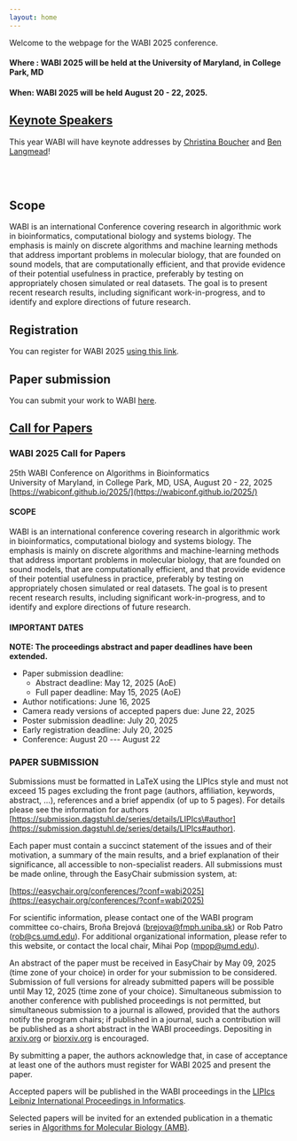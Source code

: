```yaml
---
layout: home
---
```


Welcome to the webpage for the WABI 2025 conference.  

#### Where : WABI 2025 will be held at the University of Maryland, in College Park, MD 

#### When: WABI 2025 will be held August 20 - 22, 2025.

## <u> Keynote Speakers </u>

This year WABI will have keynote addresses by [Christina Boucher](https://www.christinaboucher.com/) and [Ben Langmead](https://www.langmead-lab.org/)!

<br>
<br>

## Scope

WABI is an international Conference covering research in algorithmic work in bioinformatics, computational biology and systems biology. The emphasis is mainly on discrete algorithms and machine learning methods that address important problems in molecular biology, that are founded on sound models, that are computationally efficient, and that provide evidence of their potential usefulness in practice, preferably by testing on appropriately chosen simulated or real datasets. The goal is to present recent research results, including significant work-in-progress, and to identify and explore directions of future research. 

## Registration

You can register for WABI 2025 [using this link](https://go.umd.edu/wabi25payment).

## Paper submission

You can submit your work to WABI [here](https://easychair.org/conferences/?conf=wabi2025).

## <u>Call for Papers</u>

### WABI 2025 Call for Papers
25th WABI Conference on Algorithms in Bioinformatics   
University of Maryland, in College Park, MD, USA, August 20 \- 22, 2025  
[https://wabiconf.github.io/2025/](https://wabiconf.github.io/2025/)

#### SCOPE  
WABI is an international conference covering research in algorithmic work in bioinformatics, computational biology and systems biology. The emphasis is mainly on discrete algorithms and machine-learning methods that address important problems in molecular biology, that are founded on sound models, that are computationally efficient, and that provide evidence of their potential usefulness in practice, preferably by testing on appropriately chosen simulated or real datasets. The goal is to present recent research results, including significant work-in-progress, and to identify and explore directions of future research. 

#### IMPORTANT DATES

**NOTE: The proceedings abstract and paper deadlines have been extended.**

* Paper submission deadline: 
  * Abstract deadline: May 12, 2025 (AoE)
  * Full paper deadline: May 15, 2025 (AoE)
* Author notifications: June 16, 2025
* Camera ready versions of accepted papers due: June 22, 2025
* Poster submission deadline: July 20, 2025
* Early registration deadline: July 20, 2025
* Conference: August 20 --- August 22


### PAPER SUBMISSION

Submissions must be formatted in LaTeX using the LIPIcs style and must not exceed 15 pages excluding the front page (authors, affiliation, keywords, abstract, ...), references and a brief appendix (of up to 5 pages). For details please see the information for authors [https://submission.dagstuhl.de/series/details/LIPIcs\#author](https://submission.dagstuhl.de/series/details/LIPIcs#author).

Each paper must contain a succinct statement of the issues and of their motivation, a summary of the main results, and a brief explanation of their significance, all accessible to non-specialist readers. All submissions must be made online, through the EasyChair submission system, at:

[https://easychair.org/conferences/?conf=wabi2025](https://easychair.org/conferences/?conf=wabi2025)

For scientific information, please contact one of the WABI program committee co-chairs, Broňa Brejová ([brejova@fmph.uniba.sk](mailto:brejova@fmph.uniba.sk)) or Rob Patro ([rob@cs.umd.edu](mailto:rob@cs.umd.edu)). For additional organizational information, please refer to this website, or contact the local chair, Mihai Pop ([mpop@umd.edu](mailto:mpop@umd.edu)).

An abstract of the paper must be received in EasyChair by May 09, 2025 (time zone of your choice) in order for your submission to be considered. Submission of full versions for already submitted papers will be possible until May 12, 2025 (time zone of your choice). Simultaneous submission to another conference with published proceedings is not permitted, but simultaneous submission to a journal is allowed, provided that the authors notify the program chairs; if published in a journal, such a contribution will be published as a short abstract in the WABI proceedings. Depositing in [arxiv.org](http://arxiv.org) or [biorxiv.org](http://biorxiv.org) is encouraged.

By submitting a paper, the authors acknowledge that, in case of acceptance at least one of the authors must register for WABI 2025 and present the paper.

Accepted papers will be published in the WABI proceedings in the [LIPIcs Leibniz International Proceedings in Informatics](https://www.dagstuhl.de/publikationen/lipics/).

Selected papers will be invited for an extended publication in a thematic series in [Algorithms for Molecular Biology (AMB)](http://almob.biomedcentral.com/).  

